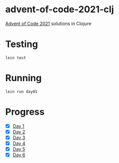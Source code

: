 # advent-of-code-2021-clj

[Advent of Code 2021](https://adventofcode.com/2021) solutions in Clojure

# Testing

```shell
lein test
```
# Running

```shell
lein run day01
```
# Progress

- [x] [Day 1](https://adventofcode.com/2021/day/1)
- [x] [Day 2](https://adventofcode.com/2021/day/2)
- [x] [Day 3](https://adventofcode.com/2021/day/3)
- [x] [Day 4](https://adventofcode.com/2021/day/4)
- [x] [Day 5](https://adventofcode.com/2021/day/5)
- [x] [Day 6](https://adventofcode.com/2021/day/6)
